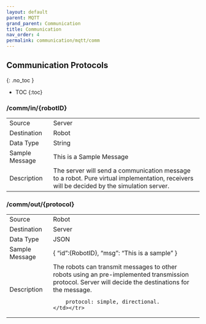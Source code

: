 ```yaml
---
layout: default
parent: MQTT
grand_parent: Communication
title: Communication
nav_order: 4
permalink: communication/mqtt/comm
---
```


## Communication Protocols
{: .no_toc }

- TOC
{:toc}


### /comm/in/{robotID}

<table>
    <tr><td>Source</td><td> Server</td></tr>
    <tr><td>Destination</td><td> Robot</td></tr>
    <tr><td>Data Type</td><td> String</td></tr>
    <tr><td>Sample Message</td><td>
        This is a Sample Message
    </td></tr>
    <tr><td>Description</td><td>
        The server will send a communication message to a robot. Pure virtual implementation, receivers will be decided by the simulation server.
    </td></tr>
</table>

### /comm/out/{protocol}

<table>
    <tr><td>Source</td><td> Robot</td></tr>
    <tr><td>Destination</td><td> Server</td></tr>
    <tr><td>Data Type</td><td> JSON</td></tr>
    <tr><td>Sample Message</td><td>
        {
            “id”:{RobotID},
            “msg”: “This is a sample”
        }
    </td></tr>
    <tr><td>Description</td><td>
        The robots can transmit messages to other robots using an pre-implemented transmission protocol. Server will decide the destinations for the message.

        protocol: simple, directional.
    </td></tr>
</table>
